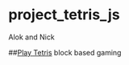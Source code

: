 # project_tetris_js
Alok and Nick

##[Play Tetris](https://rawgit.com/alokpradhan/project_tetris_js/master/index.html)
block based gaming


